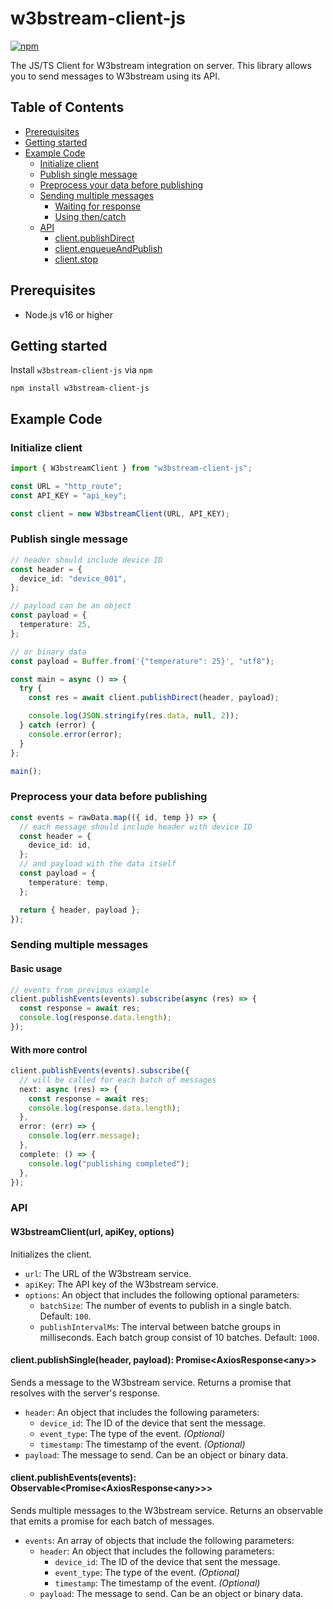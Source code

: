 # w3bstream-client-js

[![npm](https://img.shields.io/npm/v/w3bstream-client-js)](https://www.npmjs.com/package/w3bstream-client-js)

The JS/TS Client for W3bstream integration on server. This library allows you to send messages to W3bstream using its API.

## Table of Contents

- [Prerequisites](#prerequisites)
- [Getting started](#getting-started)
- [Example Code](#example-code)
  - [Initialize client](#initialize-client)
  - [Publish single message](#publish-single-message)
  - [Preprocess your data before publishing](#preprocess-your-data-before-publishing)
  - [Sending multiple messages](#sending-multiple-messages)
    - [Waiting for response](#waiting-for-response)
    - [Using then/catch](#using-thencatch)
  - [API](#api)
    - [client.publishDirect](#clientpublishdirectmsgs-timestamp-promiseaxiosresponseany)
    - [client.enqueueAndPublish](#clientenqueueandpublishheader-payload-boolean)
    - [client.stop](#clientstop)

## Prerequisites

- Node.js v16 or higher

## Getting started

Install `w3bstream-client-js` via `npm`

```shell
npm install w3bstream-client-js
```

## Example Code

### Initialize client

```typescript
import { W3bstreamClient } from "w3bstream-client-js";

const URL = "http_route";
const API_KEY = "api_key";

const client = new W3bstreamClient(URL, API_KEY);
```

### Publish single message

```typescript
// header should include device ID
const header = {
  device_id: "device_001",
};

// payload can be an object
const payload = {
  temperature: 25,
};

// or binary data
const payload = Buffer.from('{"temperature": 25}', "utf8");

const main = async () => {
  try {
    const res = await client.publishDirect(header, payload);

    console.log(JSON.stringify(res.data, null, 2));
  } catch (error) {
    console.error(error);
  }
};

main();
```

### Preprocess your data before publishing

```ts
const events = rawData.map(({ id, temp }) => {
  // each message should include header with device ID
  const header = {
    device_id: id,
  };
  // and payload with the data itself
  const payload = {
    temperature: temp,
  };

  return { header, payload };
});
```

### Sending multiple messages

#### Basic usage

```ts
// events from previous example
client.publishEvents(events).subscribe(async (res) => {
  const response = await res;
  console.log(response.data.length);
});
```

#### With more control

```typescript
client.publishEvents(events).subscribe({
  // will be called for each batch of messages
  next: async (res) => {
    const response = await res;
    console.log(response.data.length);
  },
  error: (err) => {
    console.log(err.message);
  },
  complete: () => {
    console.log("publishing completed");
  },
});
```

### API

#### W3bstreamClient(url, apiKey, options)

Initializes the client.

- `url`: The URL of the W3bstream service.
- `apiKey`: The API key of the W3bstream service.
- `options`: An object that includes the following optional parameters:
  - `batchSize`: The number of events to publish in a single batch. Default: `100`.
  - `publishIntervalMs`: The interval between batche groups in milliseconds. Each batch group consist of 10 batches. Default: `1000`.

#### client.publishSingle(header, payload): Promise\<AxiosResponse\<any>>

Sends a message to the W3bstream service. Returns a promise that resolves with the server's response.

- `header`: An object that includes the following parameters:
  - `device_id`: The ID of the device that sent the message.
  - `event_type`: The type of the event. _(Optional)_
  - `timestamp`: The timestamp of the event. _(Optional)_
- `payload`: The message to send. Can be an object or binary data.

#### client.publishEvents(events): Observable\<Promise\<AxiosResponse\<any>>>

Sends multiple messages to the W3bstream service. Returns an observable that emits a promise for each batch of messages.

- `events`: An array of objects that include the following parameters:
  - `header`: An object that includes the following parameters:
    - `device_id`: The ID of the device that sent the message.
    - `event_type`: The type of the event. _(Optional)_
    - `timestamp`: The timestamp of the event. _(Optional)_
  - `payload`: The message to send. Can be an object or binary data.
